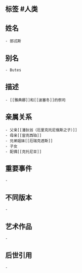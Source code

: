 ## 标签  #人类
## 姓名
	- 部忒斯
## 别名
	- Butes
## 描述
	- [[雅典娜]]和[[波塞冬]]的祭司
## 亲属关系
	- 父亲[[潘狄翁（厄里克托尼俄斯之子）]]
	- 母亲[[宙克西珀]]
	- 兄弟姐妹[[厄瑞克透斯]]
	- 子女
	- 配偶[[克托尼亚]]
## 重要事件
	-
## 不同版本
	-
## 艺术作品
	-
## 后世引用
	-
